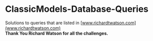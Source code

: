 # ClassicModels-Database-Queries
Solutions to queries that are listed in [www.richardtwatson.com](www.richardtwatson.com)  
**Thank You Richard Watson for all the challenges.**
